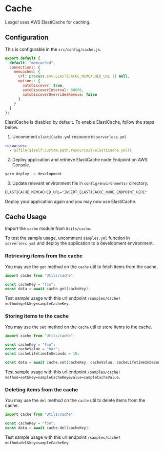# Cache

Lesgo! uses AWS ElastiCache for caching.

## Configuration

This is configurable in the `src/config/cache.js`.

```js
export default {
  default: "memcached",
  connections: {
    memcached: {
      url: process.env.ELASTICACHE_MEMCACHED_URL || null,
      options: {
        autoDiscover: true,
        autoDiscoverInterval: 60000,
        autoDiscoverOverridesRemove: false
      }
    }
  }
};
```

ElastiCache is disabled by default. To enable ElastiCache, follow the steps below.

1. Uncomment `elastiCache.yml` resource in `serverless.yml`

```yml
resources:
  - ${file(${self:custom.path.resources}/elastiCache.yml)}
```

2. Deploy application and retrieve ElastiCache node Endpoint on AWS Console.

```bash
yarn deploy -s development
```

3. Update relevant environment file in `config/environments/` directory.

```apache
ELASTICACHE_MEMCACHED_URL="INSERT_ELASTICACHE_NODE_ENDPOINT_HERE"
```

Deploy your application again and you may now use ElastiCache.

## Cache Usage

Import the `cache` module from `Utils/cache`.

To test the sample usage, uncomment `samples.yml` function in `serverless.yml` and deploy the application to a development environment.

### Retrieving items from the cache

You may use the `get` method on the `cache` util to fetch items from the cache.

```js
import cache from "Utils/cache";

const cacheKey = "foo";
const data = await cache.get(cacheKey);
```

Test sample usage with this url endpoint `/samples/cache?method=get&key=sampleCacheKey`.

### Storing items to the cache

You may use the `set` method on the `cache` util to store items to the cache.

```js
import cache from "Utils/cache";

const cacheKey = "foo";
const cacheValue = "bar";
const cacheLifetimeInSeconds = 10;

const data = await cache.set(cacheKey, cacheValue, cacheLifetimeInSeconds);
```

Test sample usage with this url endpoint `/samples/cache?method=set&key=sampleCacheKey&value=sampleCacheValue`.

### Deleting items from the cache

You may use the `del` method on the `cache` util to delete items from the cache.

```js
import cache from "Utils/cache";

const cacheKey = "foo";
const data = await cache.del(cacheKey);
```

Test sample usage with this url endpoint `/samples/cache?method=del&key=sampleCacheKey`.
